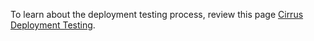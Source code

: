 To learn about the deployment testing process, review this page [Cirrus Deployment Testing](../cirrus-deployment-testing.md).
